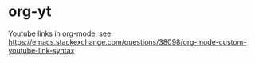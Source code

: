 # org-yt
Youtube links in org-mode, see  https://emacs.stackexchange.com/questions/38098/org-mode-custom-youtube-link-syntax
